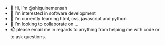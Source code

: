- 👋 Hi, I’m @shiquinemensah
- 👀 I’m interested in software development
- 🌱 I’m currently learning html, css, javascript and python 
- 💞️ I’m looking to collaborate on ...
- 📫 please email me in regards to anything from helping me with code or to ask questions.

<!---
shiquinemensah/shiquinemensah is a ✨ special ✨ repository because its `README.md` (this file) appears on your GitHub profile.
You can click the Preview link to take a look at your changes.
--->
